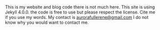 This is my website and blog code there is not much here. This site is using Jekyll 4.0.0. the code is free to use but please respect the license. Cite me if you use my words. My contact is aurorafullerene@gmail.com I do not know why you would want to contact me.

